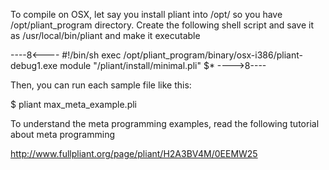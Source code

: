 To compile on OSX, let say you install pliant into /opt/ so you have /opt/pliant_program directory.
Create the following shell script and save it as /usr/local/bin/pliant and make it executable

----8<----
#!/bin/sh
exec /opt/pliant_program/binary/osx-i386/pliant-debug1.exe module "/pliant/install/minimal.pli" $*
---->8----

Then, you can run each sample file like this:

$ pliant max_meta_example.pli


To understand the meta programming examples, read the following tutorial about meta programming 

http://www.fullpliant.org/page/pliant/H2A3BV4M/0EEMW25
